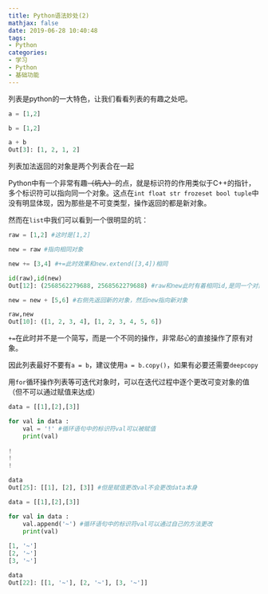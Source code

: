 ```yaml
---
title: Python语法妙处(2)
mathjax: false
date: 2019-06-28 10:40:48
tags:
- Python
categories:
- 学习
- Python
- 基础功能
---
```


列表是python的一大特色，让我们看看列表的有趣之处吧。

<!--more-->

```python
a = [1,2]

b = [1,2]

a + b
Out[3]: [1, 2, 1, 2]
```

列表加法返回的对象是两个列表合在一起



Python中有一个非常有趣~~（坑人）~~的点，就是标识符的作用类似于C++的指针，多个标识符可以指向同一个对象。这点在`int float str frozeset bool tuple`中没有明显体现，因为那些是不可变类型，操作返回的都是新对象。

然而在`list`中我们可以看到一个很明显的坑：

```python
raw = [1,2] #这时是[1,2]

new = raw #指向相同对象

new += [3,4] #+=此时效果和new.extend([3,4])相同

id(raw),id(new)
Out[12]: (2568562279688, 2568562279688) #raw和new此时有着相同id,是同一个对象

new = new + [5,6] #右侧先返回新的对象，然后new指向新对象

raw,new
Out[10]: ([1, 2, 3, 4], [1, 2, 3, 4, 5, 6])
```

`+=`在此时并不是一个简写，而是一个不同的操作，非常*贴心*的直接操作了原有对象。

因此列表最好不要有`a = b`，建议使用`a = b.copy()`，如果有必要还需要`deepcopy`



用`for`循环操作列表等可迭代对象时，可以在迭代过程中逐个更改可变对象的值（但不可以通过赋值来达成）

```python
data = [[1],[2],[3]]

for val in data :
    val = '!' #循环语句中的标识符val可以被赋值
    print(val)
    
!
!
!

data
Out[25]: [[1], [2], [3]] #但是赋值更改val不会更改data本身

data = [[1],[2],[3]]

for val in data :
    val.append('~') #循环语句中的标识符val可以通过自己的方法更改
    print(val)
    
[1, '~']
[2, '~']
[3, '~']

data
Out[22]: [[1, '~'], [2, '~'], [3, '~']]
```

